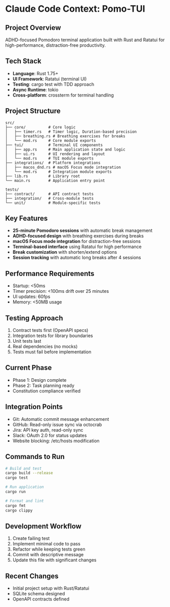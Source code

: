 # Claude Code Context: Pomo-TUI

## Project Overview
ADHD-focused Pomodoro terminal application built with Rust and Ratatui for high-performance, distraction-free productivity.

## Tech Stack
- **Language**: Rust 1.75+
- **UI Framework**: Ratatui (terminal UI)
- **Testing**: cargo test with TDD approach
- **Async Runtime**: tokio
- **Cross-platform**: crossterm for terminal handling

## Project Structure
```
src/
├── core/          # Core logic
│   ├── timer.rs   # Timer logic, Duration-based precision
│   ├── breathing.rs # Breathing exercises for breaks
│   └── mod.rs     # Core module exports
├── tui/           # Terminal UI components
│   ├── app.rs     # Main application state and logic
│   ├── ui.rs      # UI rendering and layout
│   └── mod.rs     # TUI module exports
├── integrations/  # Platform integrations
│   ├── macos_dnd.rs # macOS Focus mode integration
│   └── mod.rs     # Integration module exports
├── lib.rs         # Library root
└── main.rs        # Application entry point

tests/
├── contract/      # API contract tests
├── integration/   # Cross-module tests
└── unit/          # Module-specific tests
```

## Key Features
- **25-minute Pomodoro sessions** with automatic break management
- **ADHD-focused design** with breathing exercises during breaks
- **macOS Focus mode integration** for distraction-free sessions
- **Terminal-based interface** using Ratatui for high performance
- **Break customization** with shorten/extend options
- **Session tracking** with automatic long breaks after 4 sessions

## Performance Requirements
- Startup: <50ms
- Timer precision: <100ms drift over 25 minutes
- UI updates: 60fps
- Memory: <50MB usage

## Testing Approach
1. Contract tests first (OpenAPI specs)
2. Integration tests for library boundaries
3. Unit tests last
4. Real dependencies (no mocks)
5. Tests must fail before implementation

## Current Phase
- Phase 1: Design complete
- Phase 2: Task planning ready
- Constitution compliance verified

## Integration Points
- Git: Automatic commit message enhancement
- GitHub: Read-only issue sync via octocrab
- Jira: API key auth, read-only sync
- Slack: OAuth 2.0 for status updates
- Website blocking: /etc/hosts modification

## Commands to Run
```bash
# Build and test
cargo build --release
cargo test

# Run application
cargo run

# Format and lint
cargo fmt
cargo clippy
```

## Development Workflow
1. Create failing test
2. Implement minimal code to pass
3. Refactor while keeping tests green
4. Commit with descriptive message
5. Update this file with significant changes

## Recent Changes
- Initial project setup with Rust/Ratatui
- SQLite schema designed
- OpenAPI contracts defined